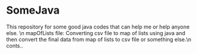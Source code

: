 # SomeJava
This repository for some good java codes that can help me or help anyone else. \n
mapOfLists file: Converting csv file to map of lists using java and then convert the final data from map of lists to csv file or something else.\n
conts..
